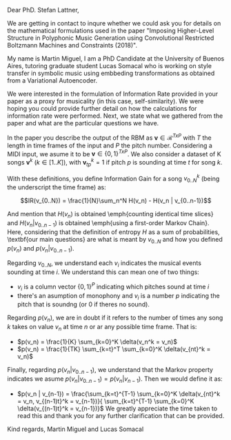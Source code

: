 Dear PhD. Stefan Lattner,

We are getting in contact to inqure whether we could ask you for details on the
mathematical formulations used in the paper "Imposing Higher-Level Structure in
Polyphonic Music Generation using Convolutional Restricted Boltzmann Machines
and Constraints (2018)".

My name is Martin Miguel, I am a PhD Candidate at the University of Buenos
Aires, tutoring graduate student Lucas Somacal who is working on style transfer
in symbolic music using embbeding transformations as obtained from a
Variational Autoencoder.

We were interested in the formulation of Information Rate provided in your paper
as a proxy for musicality (in this case, self-similarity). We were hoping you
could provide further detail on how the calculations for information
rate were performed. Next, we state what we gathered from the
paper and what are the particular questions we have.

In the paper you describe the output of the RBM as $\mathbf{v} \in \mathcal{R}^{TxP}$ 
with $T$ the length in time frames of the input and $P$ the pitch number.
Considering a MIDI input, we asume it to be $\mathbf{v} \in \{0, 1\}^{TxP}$.
We also consider a dataset of K songs $\mathbf{v}^k$ ($k \in [1..K]$),
with $\mathbf{v}_{tp}^k = 1$ if pitch $p$ is sounding at time $t$ for song $k$.


With these definitions, you define Information Gain for a song $v_{0..N}^k$ (being the
underscript the time frame) as:

$$IR(v_{0..N}) = \frac{1}{N}\sum_n^N H(v_n) - H(v_n | v_{0..n-1})$$

And mention that $H(v_n)$ is obtained \emph{counting identical time slices} and
$H(v_n | v_{0..n-1})$ is obtained \emph{using a first-order Markov Chain}.
Here, considering that the definition of entropy $H$ as a sum of
probabilities, \textbf{our main questions} are what is meant by $v_{0..N}$
and how you defined $p(v_n)$ and $p(v_n | v_{0..n-1})$.

Regarding $v_{0..N}$, we understand each $v_i$ indicates the musical events
sounding at time $i$. We understand this can mean one of two things:

* $v_i$ is a column vector $\{0, 1\}^P$ indicating which pitches sound at time
  $i$
* there's an asumption of monophony and $v_i$ is a number $p$ indicating the
  pitch that is soundng (or 0 if theres no sound).

Regarding $p(v_n)$, we are in doubt if it refers to the number of times any
song $k$ takes on value $v_n$ at time $n$ or ar any possible time frame. That
is:

* $p(v_n) = \frac{1}{K} \sum_{k=0}^K \delta(v_n^k = v_n)$
* $p(v_n) = \frac{1}{TK} \sum_{k=t}^T \sum_{k=0}^K \delta(v_{nt}^k = v_n)$

Finally, regarding $p(v_n | v_{0..n-1})$, we understand that the Markov
property indicates we asume $p(v_n | v_{0..n-1}) = p(v_n | v_{n-1})$. Then we
would define it as:

* $p(v_n | v_{n-1}) = \frac{\sum_{k=t}^{T-1} \sum_{k=0}^K \delta(v_{nt}^k = v_n, v_{(n-1)t}^k = v_{n-1})}{
                            \sum_{k=t}^{T-1} \sum_{k=0}^K \delta(v_{(n-1)t}^k = v_{n-1})}$
We greatly appreciate the time taken to read this and thank you for any further
clarification that can be provided.

Kind regards,
Martin Miguel and Lucas Somacal
